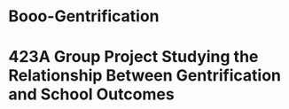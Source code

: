 # Booo-Gentrification
# 423A Group Project Studying the Relationship Between Gentrification and School Outcomes
